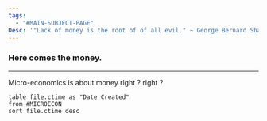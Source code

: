 ```yaml
---
tags:
  - "#MAIN-SUBJECT-PAGE"
Desc: '"Lack of money is the root of of all evil." ~ George Bernard Shaw'
---
```


### Here comes the money.
---

Micro-economics is about money right ? right ?

```dataview
table file.ctime as "Date Created"
from #MICROECON
sort file.ctime desc

```
